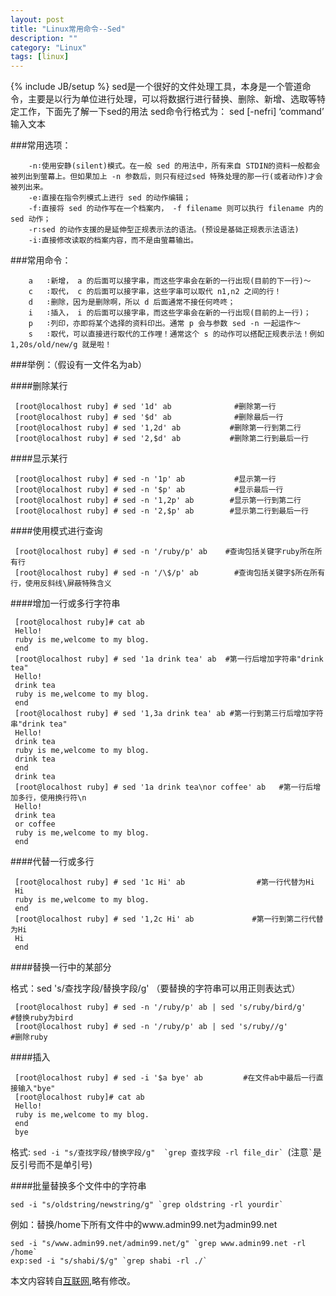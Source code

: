 ```yaml
---
layout: post
title: "Linux常用命令--Sed"
description: ""
category: "Linux"
tags: [linux]
---
```

{% include JB/setup %}
sed是一个很好的文件处理工具，本身是一个管道命令，主要是以行为单位进行处理，可以将数据行进行替换、删除、新增、选取等特定工作，下面先了解一下sed的用法
sed命令行格式为：
         sed [-nefri] ‘command’ 输入文本        

<!-- more -->

###常用选项：

        -n∶使用安静(silent)模式。在一般 sed 的用法中，所有来自 STDIN的资料一般都会被列出到萤幕上。但如果加上 -n 参数后，则只有经过sed 特殊处理的那一行(或者动作)才会被列出来。
        -e∶直接在指令列模式上进行 sed 的动作编辑；
        -f∶直接将 sed 的动作写在一个档案内， -f filename 则可以执行 filename 内的sed 动作；
        -r∶sed 的动作支援的是延伸型正规表示法的语法。(预设是基础正规表示法语法)
        -i∶直接修改读取的档案内容，而不是由萤幕输出。       

###常用命令：

        a   ∶新增， a 的后面可以接字串，而这些字串会在新的一行出现(目前的下一行)～
        c   ∶取代， c 的后面可以接字串，这些字串可以取代 n1,n2 之间的行！
        d   ∶删除，因为是删除啊，所以 d 后面通常不接任何咚咚；
        i   ∶插入， i 的后面可以接字串，而这些字串会在新的一行出现(目前的上一行)；
        p   ∶列印，亦即将某个选择的资料印出。通常 p 会与参数 sed -n 一起运作～
        s   ∶取代，可以直接进行取代的工作哩！通常这个 s 的动作可以搭配正规表示法！例如 1,20s/old/new/g 就是啦！

###举例：（假设有一文件名为ab）

####删除某行

     [root@localhost ruby] # sed '1d' ab              #删除第一行 
     [root@localhost ruby] # sed '$d' ab              #删除最后一行
     [root@localhost ruby] # sed '1,2d' ab           #删除第一行到第二行
     [root@localhost ruby] # sed '2,$d' ab           #删除第二行到最后一行

####显示某行

     [root@localhost ruby] # sed -n '1p' ab           #显示第一行 
     [root@localhost ruby] # sed -n '$p' ab           #显示最后一行
     [root@localhost ruby] # sed -n '1,2p' ab        #显示第一行到第二行
     [root@localhost ruby] # sed -n '2,$p' ab        #显示第二行到最后一行

####使用模式进行查询

     [root@localhost ruby] # sed -n '/ruby/p' ab    #查询包括关键字ruby所在所有行
     [root@localhost ruby] # sed -n '/\$/p' ab        #查询包括关键字$所在所有行，使用反斜线\屏蔽特殊含义

####增加一行或多行字符串

     [root@localhost ruby]# cat ab
     Hello!
     ruby is me,welcome to my blog.
     end
     [root@localhost ruby] # sed '1a drink tea' ab  #第一行后增加字符串"drink tea"
     Hello!
     drink tea
     ruby is me,welcome to my blog. 
     end
     [root@localhost ruby] # sed '1,3a drink tea' ab #第一行到第三行后增加字符串"drink tea"
     Hello!
     drink tea
     ruby is me,welcome to my blog.
     drink tea
     end
     drink tea
     [root@localhost ruby] # sed '1a drink tea\nor coffee' ab   #第一行后增加多行，使用换行符\n
     Hello!
     drink tea
     or coffee
     ruby is me,welcome to my blog.
     end

####代替一行或多行

     [root@localhost ruby] # sed '1c Hi' ab                #第一行代替为Hi
     Hi
     ruby is me,welcome to my blog.
     end
     [root@localhost ruby] # sed '1,2c Hi' ab             #第一行到第二行代替为Hi
     Hi
     end

####替换一行中的某部分

格式：sed 's/查找字段/替换字段/g'   （要替换的字符串可以用正则表达式）

     [root@localhost ruby] # sed -n '/ruby/p' ab | sed 's/ruby/bird/g'    #替换ruby为bird
     [root@localhost ruby] # sed -n '/ruby/p' ab | sed 's/ruby//g'        #删除ruby

####插入

     [root@localhost ruby] # sed -i '$a bye' ab         #在文件ab中最后一行直接输入"bye"
     [root@localhost ruby]# cat ab
     Hello!
     ruby is me,welcome to my blog.
     end
     bye

格式: ``sed -i "s/查找字段/替换字段/g"  `grep 查找字段 -rl file_dir` ``(注意`` ` ``是反引号而不是单引号)

####批量替换多个文件中的字符串

    sed -i "s/oldstring/newstring/g" `grep oldstring -rl yourdir`

例如：替换/home下所有文件中的www.admin99.net为admin99.net

    sed -i "s/www.admin99.net/admin99.net/g" `grep www.admin99.net -rl /home`
    exp:sed -i "s/shabi/$/g" `grep shabi -rl ./`
    
本文内容转自[互联网](http://www.cnblogs.com/dong008259/archive/2011/12/07/2279897.html),略有修改。
